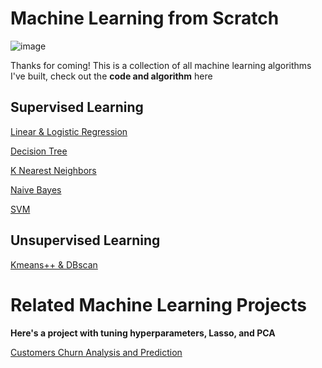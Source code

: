 # Machine Learning from Scratch
![image](https://www.pngitem.com/pimgs/m/346-3460443_machine-learning-course-near-me-machine-learning-logo.png)

Thanks for coming! This is a collection of all machine learning algorithms I've built, check out the **code and algorithm** here

## Supervised Learning
[Linear & Logistic Regression](https://github.com/xiaolancara/MLCode/blob/main/Logistic_Linear%20Regression%20from%20scratch.ipynb)

[Decision Tree](https://github.com/xiaolancara/MLCode/blob/main/Decision_Tree%20from%20scratch.ipynb)

[K Nearest Neighbors](https://github.com/xiaolancara/MLCode/blob/main/KNN%20from%20scratch.ipynb)

[Naive Bayes](https://github.com/xiaolancara/MLCode/blob/main/NaiveBayes_from_Scratch.ipynb)

[SVM](https://github.com/xiaolancara/MLCode/blob/main/SVM%20from%20scratch.ipynb)

## Unsupervised Learning
[Kmeans++ & DBscan](https://github.com/xiaolancara/MLCode/blob/main/Kmeans%2B%2B_DBscan_assn.ipynb)


# Related Machine Learning Projects
**Here's a project with tuning hyperparameters, Lasso, and PCA**

[Customers Churn Analysis and Prediction](https://github.com/xiaolancara/MLCode/blob/main/CustomersChurnAnalysisPrediction.ipynb)
